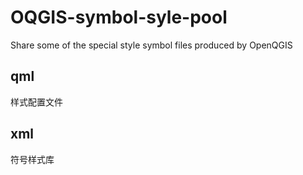 # OQGIS-symbol-syle-pool
Share some of the special style symbol files produced by OpenQGIS

## qml
样式配置文件
## xml
符号样式库

